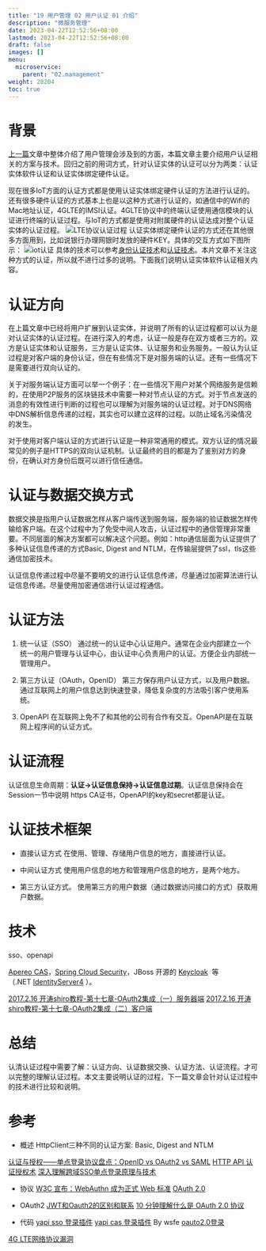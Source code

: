 ```yaml
---
title: "19 用户管理 02 用户认证 01 介绍"
description: "微服务管理"
date: 2023-04-22T12:52:56+08:00
lastmod: 2023-04-22T12:52:56+08:00
draft: false
images: []
menu:
  microservice:
    parent: "02.management"
weight: 20204
toc: true
---
```


# 背景

[上一篇]()文章中整体介绍了用户管理会涉及到的方面，本篇文章主要介绍用户认证相关的方案与技术。回归之前的用词方式，针对认证实体的认证可以分为两类：认证实体软件认证和认证实体绑定硬件认证。

现在很多IoT方面的认证方式都是使用认证实体绑定硬件认证的方法进行认证的。还有很多硬件认证的方式基本上也是以这种方式进行认证的，如通信中的Wifi的Mac地址认证，4GLTE的IMSI认证。4GLTE协议中的终端认证使用通信模块的认证进行终端的认证过程。与IoT的方式都是使用对附属硬件的认证达成对整个认证实体的认证过程。
![LTE协议认证过程](images/02-19-02-01.webp)
认证实体绑定硬件认证的方式还在其他很多方面用到，比如说银行办理网银时发放的硬件KEY。具体的交互方式如下图所示：
![iot认证](images/02-19-02-02.webp)
具体的技术可以参考[身份认证技术](https://baike.baidu.com/item/%E8%BA%AB%E4%BB%BD%E8%AE%A4%E8%AF%81%E6%8A%80%E6%9C%AF/1897549?fr=aladdin)和[认证技术](https://www.jianshu.com/p/f2c9bd10f044)。本片文章不关注这种方式的认证，所以就不进行过多的说明。下面我们说明认证实体软件认证相关内容。

# 认证方向
在上篇文章中已经将用户扩展到认证实体，并说明了所有的认证过程都可以认为是对认证实体的认证过程。在进行深入的考虑，认证一般是存在双方或者三方的。双方是认证实体和认证服务，三方是认证实体、认证服务和业务服务。一般认为认证过程是对客户端的身份认证，但在有些情况下是对服务端的认证。还有一些情况下是需要进行双向认证的。

关于对服务端认证方面可以举一个例子：在一些情况下用户对某个网络服务是信赖的，在使用P2P服务的区块链技术中需要一种对节点认证的方式。对于节点发送的消息的有效性进行判断的过程也可以理解为对服务端的认证过程。对于DNS网络中DNS解析信息传递的过程，其实也可以建立这样的过程。以防止域名污染情况的发生。

对于使用对客户端认证的方式进行认证是一种非常通用的模式。双方认证的情况最常见的例子是HTTPS的双向认证机制。认证最终的目的都是为了鉴别对方的身份，在确认对方身份后既可以进行信任通信。

# 认证与数据交换方式
数据交换是指用户认证数据怎样从客户端传送到服务端，服务端的验证数据怎样传输给客户端。在这个过程中为了免受中间人攻击，认证过程中的通信管理非常重要。不同层面的解决方案都可以解决这个问题。例如：http通信层面为认证提供了多种认证信息传递的方式Basic, Digest and NTLM，在传输层提供了ssl，tls这些通信加密技术。

认证信息传递过程中尽量不要明文的进行认证信息传递，尽量通过加密算法进行认证信息传递。尽量使用加密通信进行认证过程通信。

# 认证方法
1. 统一认证（SSO）
通过统一的认证中心认证用户。通常在企业内部建立一个统一的用户管理与认证中心，由认证中心负责用户的认证。方便企业内部统一管理用户。

2. 第三方认证（OAuth，OpenID）
第三方保存用户认证方式，以及用户数据。通过互联网上的用户信息达到快速登录，降低复杂度的方法吸引客户使用系统。

3. OpenAPI
在互联网上免不了和其他的公司有合作有交互。OpenAPI是在互联网上程序间的认证方式。

# 认证流程

认证信息生命周期：**认证->认证信息保持->认证信息过期**。认证信息保持会在Session一节中说明
https CA证书，OpenAPI的key和secret都是认证。

# 认证技术框架

- 直接认证方式
在使用、管理、存储用户信息的地方，直接进行认证。

- 中间认证方式
使用用户信息的地方和管理用户信息的地方，是两个地方。

- 第三方认证方式。
使用第三方的用户数据（通过数据访问接口的方式）获取用户数据。

# 技术

sso、openapi

[Apereo CAS](https://github.com/apereo/cas)，[Spring Cloud Security](https://github.com/spring-cloud/spring-cloud-security)，JBoss 开源的 [Keycloak](https://github.com/keycloak/keycloak)  等（.NET [IdentityServer4](https://github.com/IdentityServer/IdentityServer4) ）。

[2017.2.16 开涛shiro教程-第十七章-OAuth2集成（一）服务器端](https://www.cnblogs.com/lyh421/p/6404801.html)
[2017.2.16 开涛shiro教程-第十七章-OAuth2集成（二）客户端](https://www.cnblogs.com/lyh421/p/6405668.html)

# 总结

认清认证过程中需要了解：认证方向、认证数据交换、认证方法、认证流程。才可以完整的理解认证过程。本文主要说明认证的过程，下一篇文章会针对认证过程中的技术进行比较和说明。

# 参考
- 概述
HttpClient三种不同的认证方案: Basic, Digest and NTLM

[认证与授权——单点登录协议盘点：OpenID vs OAuth2 vs SAML](https://www.jianshu.com/p/5d535eee0a9b)
[HTTP API 认证授权术](https://coolshell.cn/articles/19395.html)
[深入理解跨域SSO单点登录原理与技术](https://www.cnblogs.com/yueshutong/p/9468035.html)

- 协议
[W3C 宣布：WebAuthn 成为正式 Web 标准](https://www.oschina.net/news/104907/w3c-released-webauthn-becomes-an-official-web-standard)
[OAuth 2.0](https://oauth.net/2/)

- OAuth2
[JWT和Oauth2的区别和联系](https://www.jianshu.com/p/1870f456b334)
[10 分钟理解什么是 OAuth 2.0 协议](https://deepzz.com/post/what-is-oauth2-protocol.html)

- 代码
[yapi sso 登录插件](https://github.com/YMFE/yapi-plugin-qsso)
[yapi cas 登录插件](https://github.com/wsfe/yapi-plugin-cas) By wsfe
[oauto2.0登录](https://github.com/xwxsee2014/yapi-plugin-oauth2)

[4G LTE网络协议漏洞](https://www.linuxprobe.com/network-protocol-vulnerability.html)
